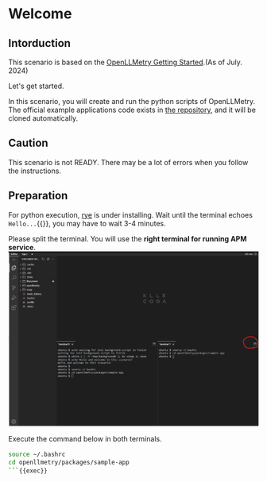 # Welcome

## Intorduction

This scenario is based on the [OpenLLMetry Getting Started](https://github.com/traceloop/openllmetry?tab=readme-ov-file#-getting-started).(As of July. 2024)

Let's get started.

In this scenario, you will create and run the python scripts of OpenLLMetry.
The official example applications code exists in [the repository](https://github.com/traceloop/openllmetry/tree/main/packages/sample-app), and it will be cloned automatically.

## Caution

This scenario is not READY. There may be a lot of errors when you follow the instructions.

## Preparation

For python execution, [rye](https://rye.astral.sh/) is under installing.
Wait until the terminal echoes `Hello...`{{}}, you may have to wait 3-4 minutes.

Please split the terminal. You will use the **right terminal for running APM service**.
![please split the terminal](./images/split_terminal.png)

Execute the command below in both terminals.

```bash
source ~/.bashrc
cd openllmetry/packages/sample-app
```{{exec}}
